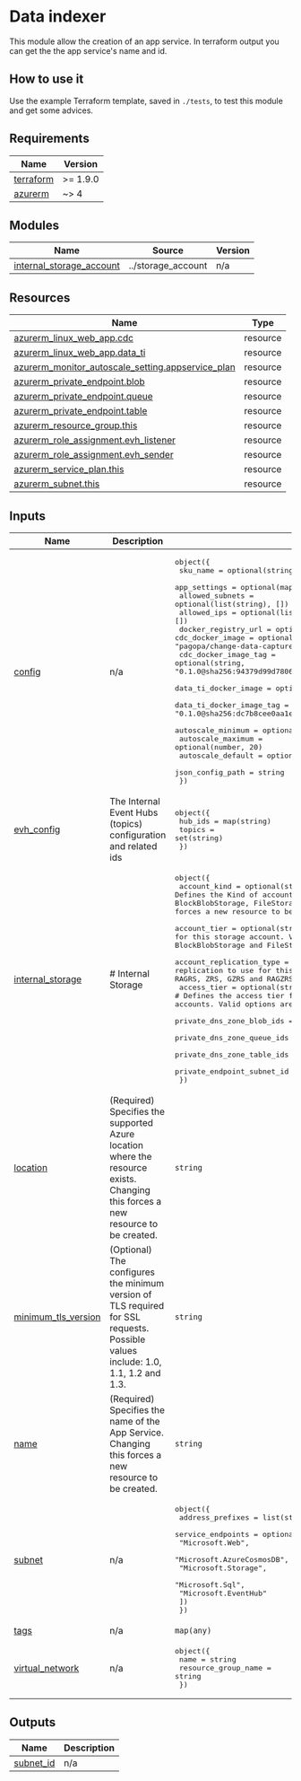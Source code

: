 # Data indexer

This module allow the creation of an app service.
In terraform output you can get the the app service's name and id.

## How to use it
Use the example Terraform template, saved in `./tests`, to test this module and get some advices.

<!-- markdownlint-disable -->
<!-- BEGIN_TF_DOCS -->
## Requirements

| Name | Version |
|------|---------|
| <a name="requirement_terraform"></a> [terraform](#requirement\_terraform) | >= 1.9.0 |
| <a name="requirement_azurerm"></a> [azurerm](#requirement\_azurerm) | ~> 4 |

## Modules

| Name | Source | Version |
|------|--------|---------|
| <a name="module_internal_storage_account"></a> [internal\_storage\_account](#module\_internal\_storage\_account) | ../storage_account | n/a |

## Resources

| Name | Type |
|------|------|
| [azurerm_linux_web_app.cdc](https://registry.terraform.io/providers/hashicorp/azurerm/latest/docs/resources/linux_web_app) | resource |
| [azurerm_linux_web_app.data_ti](https://registry.terraform.io/providers/hashicorp/azurerm/latest/docs/resources/linux_web_app) | resource |
| [azurerm_monitor_autoscale_setting.appservice_plan](https://registry.terraform.io/providers/hashicorp/azurerm/latest/docs/resources/monitor_autoscale_setting) | resource |
| [azurerm_private_endpoint.blob](https://registry.terraform.io/providers/hashicorp/azurerm/latest/docs/resources/private_endpoint) | resource |
| [azurerm_private_endpoint.queue](https://registry.terraform.io/providers/hashicorp/azurerm/latest/docs/resources/private_endpoint) | resource |
| [azurerm_private_endpoint.table](https://registry.terraform.io/providers/hashicorp/azurerm/latest/docs/resources/private_endpoint) | resource |
| [azurerm_resource_group.this](https://registry.terraform.io/providers/hashicorp/azurerm/latest/docs/resources/resource_group) | resource |
| [azurerm_role_assignment.evh_listener](https://registry.terraform.io/providers/hashicorp/azurerm/latest/docs/resources/role_assignment) | resource |
| [azurerm_role_assignment.evh_sender](https://registry.terraform.io/providers/hashicorp/azurerm/latest/docs/resources/role_assignment) | resource |
| [azurerm_service_plan.this](https://registry.terraform.io/providers/hashicorp/azurerm/latest/docs/resources/service_plan) | resource |
| [azurerm_subnet.this](https://registry.terraform.io/providers/hashicorp/azurerm/latest/docs/resources/subnet) | resource |

## Inputs

| Name | Description | Type | Default | Required |
|------|-------------|------|---------|:--------:|
| <a name="input_config"></a> [config](#input\_config) | n/a | <pre>object({<br/>    sku_name                 = optional(string, "P0v3")<br/>    app_settings             = optional(map(string), {})<br/>    allowed_subnets          = optional(list(string), [])<br/>    allowed_ips              = optional(list(string), [])<br/>    docker_registry_url      = optional(string, "http://ghcr.io")<br/>    cdc_docker_image         = optional(string, "pagopa/change-data-capturer-ms")<br/>    cdc_docker_image_tag     = optional(string, "0.1.0@sha256:94379d99d78062e89353b45d6b463cd7bf80e24869b7d2d1a8b7cbf316fd07e4")<br/>    data_ti_docker_image     = optional(string, "pagopa/data-ti-ms")<br/>    data_ti_docker_image_tag = optional(string, "0.1.0@sha256:dc7b8cee0aa1e22658f61a0d5d19be44202f83f0533f35de2ef0eb87697cdb94")<br/>    autoscale_minimum        = optional(number, 1)<br/>    autoscale_maximum        = optional(number, 20)<br/>    autoscale_default        = optional(number, 5)<br/>    json_config_path         = string<br/>  })</pre> | n/a | yes |
| <a name="input_evh_config"></a> [evh\_config](#input\_evh\_config) | The Internal Event Hubs (topics) configuration and related ids | <pre>object({<br/>    hub_ids = map(string)<br/>    topics  = set(string)<br/>  })</pre> | n/a | yes |
| <a name="input_internal_storage"></a> [internal\_storage](#input\_internal\_storage) | # Internal Storage | <pre>object({<br/>    account_kind               = optional(string, "StorageV2") # Defines the Kind of account. Valid options are BlobStorage, BlockBlobStorage, FileStorage, Storage and StorageV2. Changing this forces a new resource to be created. Defaults to Storage.<br/>    account_tier               = optional(string, "Standard")  # Defines the Tier to use for this storage account. Valid options are Standard and Premium. For BlockBlobStorage and FileStorage accounts only Premium is valid.<br/>    account_replication_type   = optional(string, "ZRS")       # Defines the type of replication to use for this storage account. Valid options are LRS, GRS, RAGRS, ZRS, GZRS and RAGZRS.<br/>    access_tier                = optional(string, "Hot")       # Defines the access tier for BlobStorage, FileStorage and StorageV2 accounts. Valid options are Hot and Cool, defaults to Hot.<br/>    private_dns_zone_blob_ids  = optional(list(string), [])<br/>    private_dns_zone_queue_ids = optional(list(string), [])<br/>    private_dns_zone_table_ids = optional(list(string), [])<br/>    private_endpoint_subnet_id = optional(string, "")<br/>  })</pre> | n/a | yes |
| <a name="input_location"></a> [location](#input\_location) | (Required) Specifies the supported Azure location where the resource exists. Changing this forces a new resource to be created. | `string` | `"northitaly"` | no |
| <a name="input_minimum_tls_version"></a> [minimum\_tls\_version](#input\_minimum\_tls\_version) | (Optional) The configures the minimum version of TLS required for SSL requests. Possible values include: 1.0, 1.1, 1.2 and 1.3. | `string` | `"1.3"` | no |
| <a name="input_name"></a> [name](#input\_name) | (Required) Specifies the name of the App Service. Changing this forces a new resource to be created. | `string` | n/a | yes |
| <a name="input_subnet"></a> [subnet](#input\_subnet) | n/a | <pre>object({<br/>    address_prefixes = list(string)<br/>    service_endpoints = optional(list(string), [<br/>      "Microsoft.Web",<br/>      "Microsoft.AzureCosmosDB",<br/>      "Microsoft.Storage",<br/>      "Microsoft.Sql",<br/>      "Microsoft.EventHub"<br/>    ])<br/>  })</pre> | n/a | yes |
| <a name="input_tags"></a> [tags](#input\_tags) | n/a | `map(any)` | n/a | yes |
| <a name="input_virtual_network"></a> [virtual\_network](#input\_virtual\_network) | n/a | <pre>object({<br/>    name                = string<br/>    resource_group_name = string<br/>  })</pre> | n/a | yes |

## Outputs

| Name | Description |
|------|-------------|
| <a name="output_subnet_id"></a> [subnet\_id](#output\_subnet\_id) | n/a |
<!-- END_TF_DOCS -->
